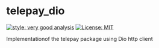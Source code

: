 # telepay_dio

[![style: very good analysis][very_good_analysis_badge]][very_good_analysis_link]
[![License: MIT][license_badge]][license_link]

Implementationof the telepay package using Dio http client

[license_badge]: https://img.shields.io/badge/license-MIT-blue.svg
[license_link]: https://opensource.org/licenses/MIT
[very_good_analysis_badge]: https://img.shields.io/badge/style-very_good_analysis-B22C89.svg
[very_good_analysis_link]: https://pub.dev/packages/very_good_analysis